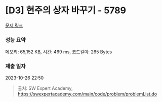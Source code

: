# [D3] 현주의 상자 바꾸기 - 5789 

[문제 링크](https://swexpertacademy.com/main/code/problem/problemDetail.do?contestProbId=AWYygN36Qn8DFAVm) 

### 성능 요약

메모리: 65,152 KB, 시간: 469 ms, 코드길이: 265 Bytes

### 제출 일자

2023-10-26 22:50



> 출처: SW Expert Academy, https://swexpertacademy.com/main/code/problem/problemList.do